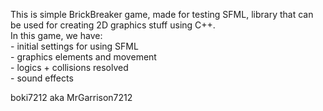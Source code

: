 This is simple BrickBreaker game, made for testing SFML, library that can be used for creating 2D graphics stuff using C++. <br />
In this game, we have:  <br /> - initial settings for using SFML
                      <br /> - graphics elements and movement
                    <br />   - logics + collisions resolved
                    <br />   - sound effects

boki7212 aka MrGarrison7212
